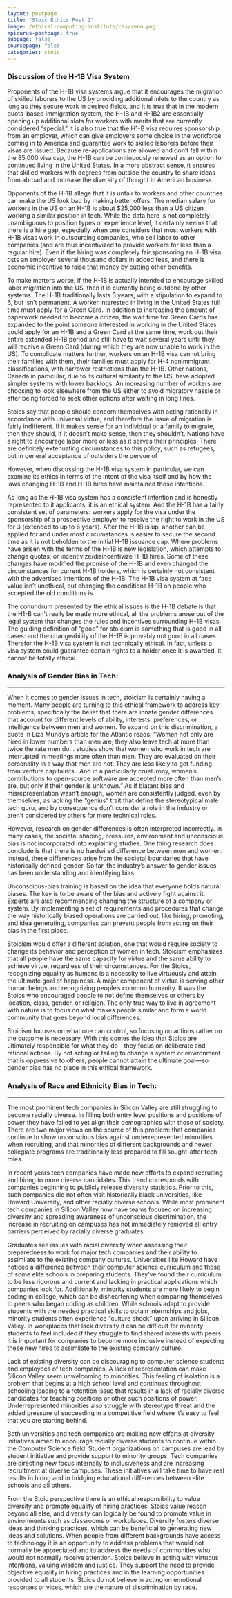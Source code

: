 ```yaml
---
layout: postpage
title: "Stoic Ethics Post 2"
image: /ethical-computing-institute/css/zeno.png
epicurus-postpage: true
subpage: false
coursepage: false
categories: stoic
---
```


### Discussion of the H-1B Visa System

Proponents of the H-1B visa systems argue that it encourages the migration of skilled laborers to the US by providing additional inlets to the country as long as they secure work in desired fields, and it is true that in the modern quota-based immigration system, the H-1B and H-1B2 are essentially opening up additional slots for workers with merits that are currently considered “special.” It is also true that the H1-B visa requires sponsorship from an employer, which can give employers some choice in the workforce coming in to America and guarantee work to skilled laborers before their visas are issued. Because re-applications are allowed and don’t fall within the 85,000 visa cap, the H-1B can be continuously renewed as an option for continued living in the United States. In a more abstract sense, it ensures that skilled workers with degrees from outside the country to share ideas from abroad and increase the diversity of thought in American business.

Opponents of the H-1B allege that it is unfair to workers and other countries can make the US look bad by making better offers. The median salary for workers in the US on an H-1B is about $25,000 less than a US citizen working a similar position in tech. While the data here is not completely unambiguous to position types or experience level, it certainly seems that there is a hire gap, especially when one considers that most workers with H-1B visas work in outsourcing companies, who sell labor to other companies (and are thus incentivized to provide workers for less than a regular hire). Even if the hiring was completely fair,sponsoring an H-1B visa osts an employer several thousand dollars in added fees, and there is economic incentive to raise that money by cutting other benefits.

To make matters worse, if the H-1B is actually intended to encourage skilled labor migration into the US, then it is currently being outdone by other systems. The H-1B traditionally lasts 3 years, with a stipulation to expand to 6, but isn’t permanent. A worker interested in living in the United States full time must apply for a Green Card. In addition to increasing the amount of paperwork needed to become a citizen, the wait time for Green Cards has expanded to the point someone interested in working in the United States could apply for an H-1B and a Green Card at the same time, work out their entire extended H-1B period and still have to wait several years until they will receive a Green Card (during which they are now unable to work in the US). To complicate matters further, workers on an H-1B visa cannot bring their families with them, their families must apply for H-4 nonimmigrant classifications, with narrower restrictions than the H-1B. Other nations, Canada in particular, due to its cultural similarity to the US, have adopted simpler systems with lower backlogs. An increasing number of workers are choosing to look elsewhere from the US either to avoid migratory hassle or after being forced to seek other options after waiting in long lines.

Stoics say that people should concern themselves with acting rationally in accordance with universal virtue, and therefore the issue of migration is fairly indifferent. If it makes sense for an individual or a family to migrate, then they should, if it doesn’t make sense, then they shouldn’t. Nations have a right to encourage labor more or less as it serves their principles. There are definitely extenuating circumstances to this policy, such as refugees, but in general acceptance of outsiders the pervue of 

However, when discussing the H-1B visa system in particular, we can examine its ethics in terms of the intent of the visa itself and by how the laws changing H-1B and H-1B  hires have maintained those intentions. 

As long as the H-1B visa system has a consistent intention and is honestly represented to it applicants, it is an ethical system. And the H-1B has a fairly consistent set of parameters: workers apply for the visa under the sponsorship of a prospective employer to receive the right to work in the US for 3 (extended to up to 6 years). After the H-1B is up, another can be applied for and under most circumstances is easier to secure the second time as it is not beholden to the initial H-1B issuance cap. Where problems have arisen with the terms of the H-1B is new legislation, which attempts to change quotas, or incentivize/disincentivize H-1B hires. Some of these changes have modified the promise of the H-1B and even changed the circumstances for current H-1B holders, which is certainly not consistent with the advertised intentions of the H-1B. The H-1B visa system at face value isn’t unethical, but changing the conditions H-1B on people who accepted the old conditions is.

The conundrum presented by the ethical issues is the H-1B debate is that the H1-B can’t really be made more ethical, all the problems arose out of the legal system that changes the rules and incentives surrounding H-1B visas. The guiding definition of “good” for stoicism is something that is good in all cases: and the changeability of the H-1B is provably not good in all cases. Therefor the H-1B visa system is not technically ethical. In fact, unless a visa system could guarantee certain rights to a holder once it is awarded, it cannot be totally ethical.



### Analysis of Gender Bias in Tech:
___

When it comes to gender issues in tech, stoicism is certainly having a moment. Many people are turning to this ethical framework to address key problems, specifically the belief that there are innate gender differences that account for different levels of ability, interests, preferences, or intelligence between men and women. To expand on this discrimination, a quote in Liza Mundy’s article for the Atlantic reads, “Women not only are hired in lower numbers than men are; they also leave tech at more than twice the rate men do… studies show that women who work in tech are interrupted in meetings more often than men. They are evaluated on their personality in a way that men are not. They are less likely to get funding from venture capitalists…And in a particularly cruel irony, women’s contributions to open-source software are accepted more often than men’s are, but only if their gender is unknown.” As if blatant bias and misrepresentation wasn’t enough, women are consistently judged, even by themselves, as lacking the “genius” trait that define the stereotypical male tech guru, and by consequence don’t consider a role in the industry or aren’t considered by others for more technical roles.

However, research on gender differences is often interpreted incorrectly. In many cases, the societal shaping, pressures, environment and unconscious bias is not incorporated into explaining studies. One thing research does conclude is that there is no hardwired difference between men and women. Instead, these differences arise from the societal boundaries that have historically defined gender. So far, the industry’s answer to gender issues has been understanding and identifying bias.

Unconscious-bias training is based on the idea that everyone holds natural biases. The key is to be aware of the bias and actively fight against it. Experts are also recommending changing the structure of a company or system. By implementing a set of requirements and procedures that change the way historically biased operations are carried out, like hiring, promoting, and idea generating, companies can prevent people from acting on their bias in the first place. 

Stoicism would offer a different solution, one that would require society to change its behavior and perception of women in tech. Stoicism emphasizes that all people have the same capacity for virtue and the same ability to achieve virtue, regardless of their circumstances. For the Stoics, recognizing equality as humans is a necessity to live virtuously and attain the ultimate goal of happiness.  A major component of virtue is serving other human beings and recognizing people’s common humanity. It was the Stoics who encouraged people to not define themselves or others by location, class, gender, or religion. The only true way to live in agreement with nature is to focus on what makes people similar and form a world community that goes beyond local differences.

Stoicism focuses on what one can control, so focusing on actions rather on the outcome is necessary. With this comes the idea that Stoics are ultimately responsible for what they do—they focus on deliberate and rational actions. By not acting or failing to change a system or environment that is oppressive to others, people cannot attain the ultimate goal—so gender bias has no place in this ethical framework.



### Analysis of Race and Ethnicity Bias in Tech:
___

The most prominent tech companies in Silicon Valley are still struggling to become racially diverse. In filling both entry level positions and positions of power they have failed to yet align their demographics with those of society. There are two major views on the source of this problem: that companies continue to show unconscious bias against underrepresented minorities when recruiting, and that minorities of different backgrounds and newer collegiate programs are traditionally less prepared to fill sought-after tech roles. 

In recent years tech companies have made new efforts to expand recruiting and hiring to more diverse candidates. This trend corresponds with companies beginning to publicly release diversity statistics. Prior to this, such companies did not often visit historically black universities, like Howard University, and other racially diverse schools. While most prominent tech companies in Silicon Valley now have teams focused on increasing diversity and spreading awareness of unconscious discrimination, the increase in recruiting on campuses has not immediately removed all entry barriers perceived by racially diverse graduates.

Graduates see issues with racial diversity when assessing their preparedness to work for major tech companies and their ability to assimilate to the existing company cultures. Universities like Howard have noticed a difference between their computer science curriculum and those of some elite schools in preparing students. They’ve found their curriculum to be less rigorous and current and lacking in practical applications which companies look for. Additionally, minority students are more likely to begin coding in college, which can be disheartening when comparing themselves to peers who began coding as children. While schools adapt to provide students with the needed practical skills to obtain internships and jobs, minority students often experience “culture shock” upon arriving in Silicon Valley. In workplaces that lack diversity it can be difficult for minority students to feel included if they struggle to find shared interests with peers. It is important for companies to become more inclusive instead of expecting these new hires to assimilate to the existing company culture.

Lack of existing diversity can be discouraging to computer science students and employees of tech companies. A lack of representation can make Silicon Valley seem unwelcoming to minorities.  This feeling of isolation is a problem that begins at a high school level and continues throughout schooling leading to a retention issue that results in a lack of racially diverse candidates for teaching positions or other such positions of power. Underrepresented minorities also struggle with stereotype threat and the added pressure of succeeding in a competitive field where it’s easy to feel that you are starting behind.

Both universities and tech companies are making new efforts at diversity initiatives aimed to encourage racially diverse students to continue within the Computer Science field. Student organizations on campuses are lead by student initiative and provide support to minority groups. Tech companies are directing new focus internally to inclusiveness and are increasing recruitment at diverse campuses. These initiatives will take time to have real results in hiring and in bridging educational differences between elite schools and all others.

From the Stoic perspective there is an ethical responsibility to value diversity and promote equality of hiring practices. Stoics value reason beyond all else, and diversity can logically be found to promote value in environments such as classrooms or workplaces. Diversity fosters diverse ideas and thinking practices, which can be beneficial to generating new ideas and solutions. When people from different backgrounds have access to technology it is an opportunity to address problems that would not normally be appreciated and to address the needs of communities who would not normally receive attention. Stoics believe in acting with virtuous intentions, valuing wisdom and justice. They support the need to provide objective equality in hiring practices and in the learning opportunities provided to all students. Stoics do not believe in acting on emotional responses or vices, which are the nature of discrimination by race. 





